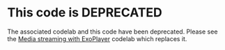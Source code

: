 # This code is DEPRECATED

The associated codelab and this code have been deprecated. Please see the [Media streaming with ExoPlayer](https://codelabs.developers.google.com/codelabs/exoplayer-intro/index.html) codelab which replaces it.